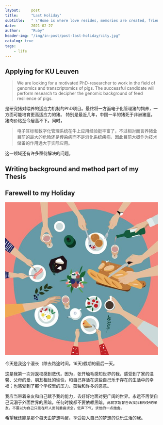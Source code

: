 ```yaml
---
layout:     post
title:      "Last Holiday"
subtitle:   " \"Home is where love resides, memories are created, friends always belong, and laughter never ends.\""
date:       2021-02-27
author:     "Ruby"
header-img: "/img/in-post/post-last-holiday/city.jpg"
catalog: true
tags:
    - life
---
```


## Applying for KU Leuven

> We are looking for a motivated PhD-researcher to work in the field of genomics and transcriptomics of pigs. The successful candidate will perform research to decipher the genomic background of feed resilience of pigs.

是研究猪对喂养的适应力机制的PhD项目。最终将一方面电子化管理猪的饲养，一方面可能培育更高适应力的猪。 特别是最近几年，中国一半的猪死于非洲猪瘟，猪肉价格至今居高不下。同时，

> 电子耳标和数字化管理系统在牛上应用经验挺丰富了，不过相对而言养猪业目前的最大的危险还是传染病而不是消化系统疾病，因此目前大概作为技术储备的作用远大于实际应用。

这一领域还有许多亟待解决的问题。

## Writing background and method part of my Thesis



## Farewell to my Holiday

![family](/img/in-post/post-last-holiday/family.jpg)

今天是我这个漫长（除去路途时间，16天)假期的最后一天。 

这是我第一次对返校感到悲伤。因为，张开触毛感知世界的我，感受到了家的温馨、父母的爱、朋友相处的愉快，和自己存活在这些自己乐于存在的生活中的幸福；也感受到了那个学校里的压力、孤独和许多的恶意。 

我应当带着亲友和自己赋予我的能力，去好好地面对更广阔的世界。永远不再使自己沉溺于外面世界的黑暗，任何时候都不要依赖黑暗。`此前学姐曾告诉我我有很好的亲友，不要以为自己只能在坏人面前委曲求全，低声下气，求他的一点施舍。` 

希望我还能是那个每天由梦想叫醒，享受投入自己的梦想的快乐生活的我。




